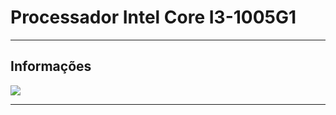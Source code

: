 
# Processador Intel Core I3-1005G1

---

## Informações
![](https://valid.x86.fr/cache/screenshot/qihw9x.png)

---
